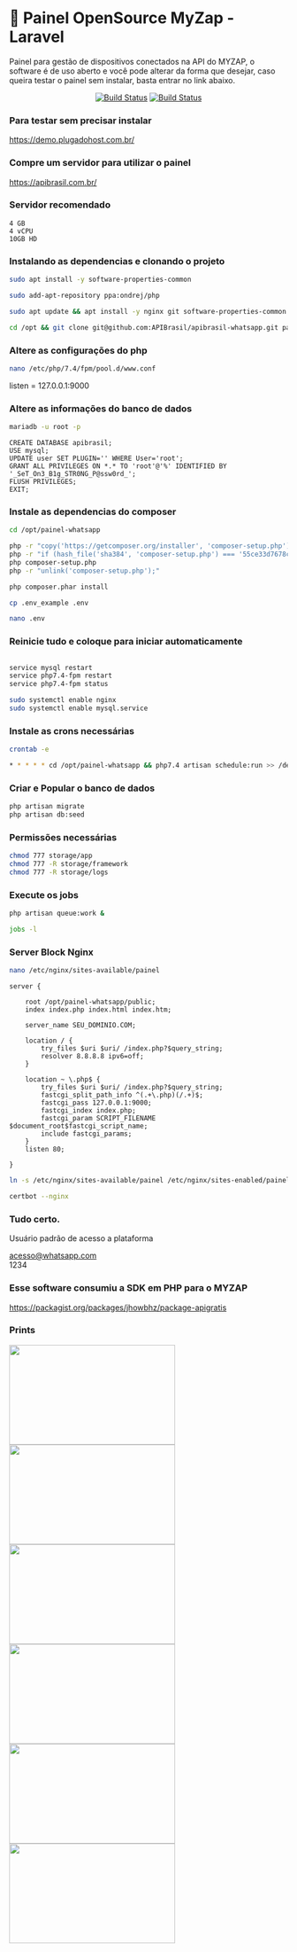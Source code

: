 # 🧪 Painel OpenSource MyZap - Laravel 
Painel para gestão de dispositivos conectados na API do MYZAP, o software é de uso aberto e você pode alterar da forma que desejar, caso queira testar o painel sem instalar, basta entrar no link abaixo.

<p align="center">
<a href="https://github.com/APIBrasil/apibrasil-whatsapp/actions"><img src="https://github.com/laravel/framework/workflows/tests/badge.svg" alt="Build Status"></a>
<a href="https://chat.whatsapp.com/KsxrUGIPWvUBYAjI1ogaGs"><img src="https://img.shields.io/badge/WhatsApp-Grupo%20do%20WhatsApp-green" alt="Build Status"></a>

</p>

### Para testar sem precisar instalar

https://demo.plugadohost.com.br/

### Compre um servidor para utilizar o painel

https://apibrasil.com.br/

### Servidor recomendado
```
4 GB 
4 vCPU
10GB HD
```

### Instalando as dependencias e clonando o projeto

```bash
sudo apt install -y software-properties-common
```

```bash
sudo add-apt-repository ppa:ondrej/php
```

```bash
sudo apt update && apt install -y nginx git software-properties-common unzip zip build-essential zlib1g-dev libncurses5-dev libgdbm-dev libnss3-dev libssl-dev libreadline-dev libffi-dev wget mariadb-server php7.4 php7.4-mbstring php7.4-xmlrpc php7.4-soap php7.4-gd php7.4-xml php7.4-cli php7.4-zip php7.4-bcmath php7.4-tokenizer php7.4-json php-pear php7.4-curl php7.4-intl php7.4-mysqli php7.4-fpm python3-certbot-nginx
```

```bash
cd /opt && git clone git@github.com:APIBrasil/apibrasil-whatsapp.git painel-whatsapp
```

### Altere as configurações do php

```bash
nano /etc/php/7.4/fpm/pool.d/www.conf
```

listen = 127.0.0.1:9000

### Altere as informações do banco de dados

```bash
mariadb -u root -p
```

```mysql
CREATE DATABASE apibrasil;
USE mysql;
UPDATE user SET PLUGIN='' WHERE User='root';
GRANT ALL PRIVILEGES ON *.* TO 'root'@'%' IDENTIFIED BY '_SeT_On3_B1g_STR0NG_P@ssw0rd_';
FLUSH PRIVILEGES;
EXIT;
```

### Instale as dependencias do composer

```bash
cd /opt/painel-whatsapp
```

```bash 
php -r "copy('https://getcomposer.org/installer', 'composer-setup.php');"
php -r "if (hash_file('sha384', 'composer-setup.php') === '55ce33d7678c5a611085589f1f3ddf8b3c52d662cd01d4ba75c0ee0459970c2200a51f492d557530c71c15d8dba01eae') { echo 'Installer verified'; } else { echo 'Installer corrupt'; unlink('composer-setup.php'); } echo PHP_EOL;"
php composer-setup.php
php -r "unlink('composer-setup.php');"
```

```bash
php composer.phar install
```

```bash
cp .env_example .env
```

```bash
nano .env
```

### Reinicie tudo e coloque para iniciar automaticamente

```bash 

service mysql restart
service php7.4-fpm restart
service php7.4-fpm status

sudo systemctl enable nginx
sudo systemctl enable mysql.service
```

### Instale as crons necessárias

```bash
crontab -e

* * * * * cd /opt/painel-whatsapp && php7.4 artisan schedule:run >> /dev/null 2>&1
```

### Criar e Popular o banco de dados
```bash
php artisan migrate
php artisan db:seed
```

### Permissões necessárias
```bash
chmod 777 storage/app
chmod 777 -R storage/framework
chmod 777 -R storage/logs
```

### Execute os jobs
```bash
php artisan queue:work &
```

```bash
jobs -l
```

### Server Block Nginx
```bash
nano /etc/nginx/sites-available/painel
```

```
server {

    root /opt/painel-whatsapp/public;
    index index.php index.html index.htm;

    server_name SEU_DOMINIO.COM;

    location / {
        try_files $uri $uri/ /index.php?$query_string;
        resolver 8.8.8.8 ipv6=off;
    }

    location ~ \.php$ {
        try_files $uri $uri/ /index.php?$query_string;
        fastcgi_split_path_info ^(.+\.php)(/.+)$;
        fastcgi_pass 127.0.0.1:9000;
        fastcgi_index index.php;
        fastcgi_param SCRIPT_FILENAME $document_root$fastcgi_script_name;
        include fastcgi_params;
    }
    listen 80;

}
```

```bash
ln -s /etc/nginx/sites-available/painel /etc/nginx/sites-enabled/painel
```

```bash
certbot --nginx
```

### Tudo certo.
Usuário padrão de acesso a plataforma

acesso@whatsapp.com <br />
1234

### Esse software consumiu a SDK em PHP para o MYZAP

https://packagist.org/packages/jhowbhz/package-apigratis

### Prints

<img src="https://i.imgur.com/UH9OXHs.png" width="300" height="180" /> <img src="https://i.imgur.com/zGzWKjg.png" width="300" height="180" /> <br /> 
<img src="https://i.imgur.com/1KYVNUD.png" width="300" height="180" /> <img src="https://i.imgur.com/URkVaSR.png" width="300" height="180" /> <br />
<img src="https://i.imgur.com/fbT60UQ.png" width="300" height="180" /> <img src="https://i.imgur.com/hZmjQkq.png" width="300" height="180" /> <br />

